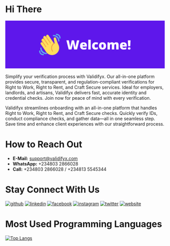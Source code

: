 # Hi There
![Hi There](https://github.com/OfficialValidifyx/OfficialValidifyx/blob/main/welcome1.png?raw=true)

Simplify your verification process with Validifyx. Our all-in-one platform provides secure, transparent, and regulation-compliant verifications for Right to Work, Right to Rent, and Craft Secure services. Ideal for employers, landlords, and artisans, Validifyx delivers fast, accurate identity and credential checks. Join now for peace of mind with every verification.

Validifyx streamlines onboarding with an all-in-one platform that handles Right to Work, Right to Rent, and Craft Secure checks. Quickly verify IDs, conduct compliance checks, and gather data—all in one seamless step. Save time and enhance client experiences with our straightforward process.

# How to Reach Out
- **E-Mail:** support@validifyx.com
- **WhatsApp:** +234803 2866028
- **Call:** +234803 2866028 / +234813 5545344


# Stay Connect With Us
[<img src='https://cdn.jsdelivr.net/npm/simple-icons@3.0.1/icons/github.svg' alt='github' height='40'>](https://github.com/OfficialValidifyx)  [<img src='https://cdn.jsdelivr.net/npm/simple-icons@3.0.1/icons/linkedin.svg' alt='linkedin' height='40'>](https://www.linkedin.com/in/#/)  [<img src='https://cdn.jsdelivr.net/npm/simple-icons@3.0.1/icons/facebook.svg' alt='facebook' height='40'>](https://www.facebook.com/#)  [<img src='https://cdn.jsdelivr.net/npm/simple-icons@3.0.1/icons/instagram.svg' alt='instagram' height='40'>](https://www.instagram.com/#/)  [<img src='https://cdn.jsdelivr.net/npm/simple-icons@3.0.1/icons/twitter.svg' alt='twitter' height='40'>](https://twitter.com/#)  [<img src='https://cdn.jsdelivr.net/npm/simple-icons@3.0.1/icons/icloud.svg' alt='website' height='40'>](https://www.validifyx.com/)  




# Most Used Programming Languages
[![Top Langs](https://github-readme-stats.vercel.app/api/top-langs/?username=OfficialValidifyx)](https://github.com/anuraghazra/github-readme-stats)



